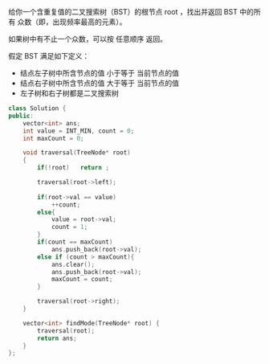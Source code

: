 给你一个含重复值的二叉搜索树（BST）的根节点 root ，找出并返回 BST 中的所有 众数（即，出现频率最高的元素）。

如果树中有不止一个众数，可以按 任意顺序 返回。

假定 BST 满足如下定义：

* 结点左子树中所含节点的值 小于等于 当前节点的值
* 结点右子树中所含节点的值 大于等于 当前节点的值
* 左子树和右子树都是二叉搜索树 



```c++
class Solution {
public:
    vector<int> ans;
    int value = INT_MIN, count = 0;
    int maxCount = 0; 

    void traversal(TreeNode* root)
    {
        if(!root)   return ;

        traversal(root->left);
    
        if(root->val == value) 
            ++count;
        else{
            value = root->val;
            count = 1;
        }
        if(count == maxCount)
            ans.push_back(root->val);
        else if (count > maxCount){
            ans.clear();
            ans.push_back(root->val);
            maxCount = count;
        }

        traversal(root->right);
    }

    vector<int> findMode(TreeNode* root) {
        traversal(root);
        return ans;
    }
};
```

